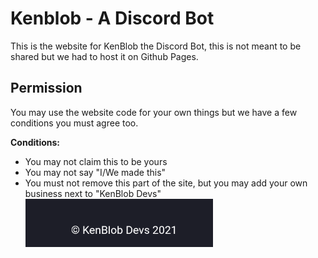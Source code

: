 # Kenblob - A Discord Bot
This is the website for KenBlob the Discord Bot, this is not meant to be shared but we had to host it on Github Pages. 

## Permission
You may use the website code for your own things but we have a few conditions you must agree too.

**Conditions:**
- You may not claim this to be yours
- You may not say "I/We made this"
- You must not remove this part of the site, but you may add your own business next to "KenBlob Devs"
  <img src="./copyright.png" width="300px">